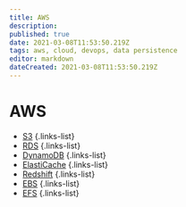 ```yaml
---
title: AWS
description: 
published: true
date: 2021-03-08T11:53:50.219Z
tags: aws, cloud, devops, data persistence
editor: markdown
dateCreated: 2021-03-08T11:53:50.219Z
---
```


# AWS
- [S3](/training/aws/s3)
{.links-list}
- [RDS](/training/aws/rds)
{.links-list}
- [DynamoDB](/training/aws/dynamodb)
{.links-list}
- [ElastiCache](/training/aws/elasticache)
{.links-list}
- [Redshift](/training/aws/redshift)
{.links-list}
- [EBS](/training/aws/s3)
{.links-list}
- [EFS](/training/aws/s3)
{.links-list}